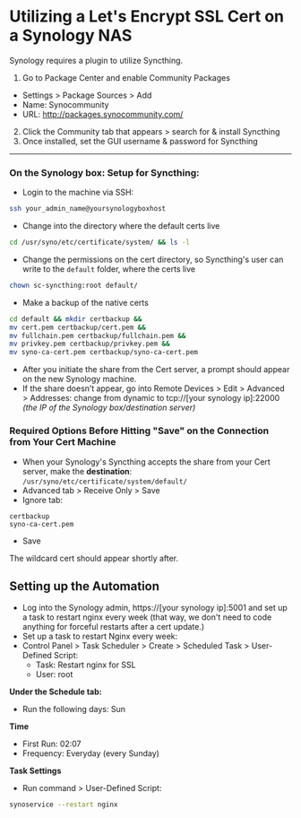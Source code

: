 # Utilizing a Let's Encrypt SSL Cert on a Synology NAS
Synology requires a plugin to utilize Syncthing.


1. Go to Package Center and enable Community Packages
  - Settings > Package Sources > Add
  - Name: Synocommunity
  - URL: http://packages.synocommunity.com/
2. Click the Community tab that appears > search for & install Syncthing
3. Once installed, set the GUI username & password for Syncthing

***

### On the Synology box: Setup for Syncthing:
- Login to the machine via SSH:
```bash
ssh your_admin_name@yoursynologyboxhost
```

- Change into the directory where the default certs live
```bash
cd /usr/syno/etc/certificate/system/ && ls -l
```

- Change the permissions on the cert directory, so Syncthing's user can write to the `default` folder, where the certs live
```bash
chown sc-syncthing:root default/
```

- Make a backup of the native certs
```bash
cd default && mkdir certbackup &&
mv cert.pem certbackup/cert.pem &&
mv fullchain.pem certbackup/fullchain.pem &&
mv privkey.pem certbackup/privkey.pem &&
mv syno-ca-cert.pem certbackup/syno-ca-cert.pem
```

- After you initiate the share from the Cert server, a prompt should appear on the new Synology machine.
- If the share doesn’t appear, go into Remote Devices > Edit > Advanced > Addresses: change from dynamic to tcp://[your synology ip]:22000 *(the IP of the Synology box/destination server)*

### Required Options Before Hitting "Save" on the Connection from Your Cert Machine
- When your Synology's Syncthing accepts the share from your Cert server, make the **destination**: `/usr/syno/etc/certificate/system/default/`
- Advanced tab > Receive Only > Save
- Ignore tab:
```text
certbackup
syno-ca-cert.pem
```
- Save

The wildcard cert should appear shortly after.

## Setting up the Automation
- Log into the Synology admin, https://[your synology ip]:5001 and set up a task to restart nginx every week (that way, we don't need to code anything for forceful restarts after a cert update.)
- Set up a task to restart Nginx every week:
- Control Panel > Task Scheduler > Create > Scheduled Task > User-Defined Script:
  -  Task: Restart nginx for SSL
  -  User: root

**Under the Schedule tab:**

-  Run the following days: Sun

**Time**
-  First Run: 02:07
-  Frequency: Everyday (every Sunday)

**Task Settings**
- Run command > User-Defined Script:
```bash
synoservice --restart nginx
```
